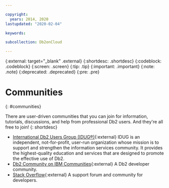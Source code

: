 ```yaml
---

copyright:
  years: 2014, 2020
lastupdated: "2020-02-04"

keywords: 

subcollection: Db2onCloud

---
```


<!-- Attribute definitions --> 
{:external: target="_blank" .external}
{:shortdesc: .shortdesc}
{:codeblock: .codeblock}
{:screen: .screen}
{:tip: .tip}
{:important: .important}
{:note: .note}
{:deprecated: .deprecated}
{:pre: .pre}

# Communities
{: #communities}

There are user-driven communities that you can join for information, tutorials, discussions, and help from professional Db2 users. And they're all free to join!
{: shortdesc}

* [International Db2 Users Group (IDUG®)](https://www.idug.org/){:external} IDUG is an independent, not-for-profit, user-run organization whose mission is to support and strengthen the information services community. It provides the highest-quality education and services that are designed to promote the effective use of Db2.
* [Db2 Community on IBM Communities](https://community.ibm.com/community/user/hybriddatamanagement/communities/community-home?CommunityKey=1feb44c5-c839-437b-8e7a-f85d61d4136b){:external} A Db2 developer community.
* [Stack Overflow](https://stackoverflow.com/users/login?ssrc=anon_ask&returnurl=https%3a%2f%2fstackoverflow.com%2fquestions%2fask%3ftags%3ddashdb){:external} A support forum and community for developers.
